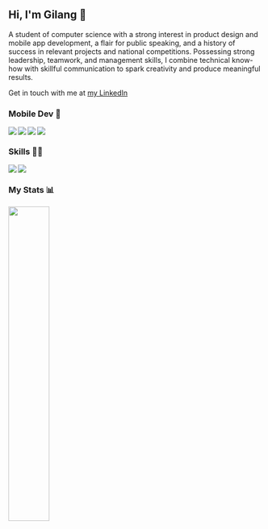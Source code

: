 ## Hi, I'm Gilang 👋
A student of computer science with a strong interest in product design and mobile app development, a flair for public speaking, and a history of success in relevant projects and national competitions. Possessing strong leadership, teamwork, and management skills, I combine technical know-how with skillful communication to spark creativity and produce meaningful results.

Get in touch with me at [my LinkedIn](https://www.linkedin.com/in/gilangk/)

### Mobile Dev 📱
<img align="left" src="https://img.shields.io/badge/Flutter-%2302569B.svg?style=for-the-badge&logo=Flutter&logoColor=white"/>
<img align="left" src="https://img.shields.io/badge/dart-%230175C2.svg?style=for-the-badge&logo=dart&logoColor=white"/>
<img align="left" src="https://img.shields.io/badge/Android-3DDC84?style=for-the-badge&logo=android&logoColor=white"/>
<img src="https://img.shields.io/badge/kotlin-%237F52FF.svg?style=for-the-badge&logo=kotlin&logoColor=white"/>

### Skills 🤹‍♂️
<img align="left" src="https://img.shields.io/badge/figma-%23F24E1E.svg?style=for-the-badge&logo=figma&logoColor=white"/>
<img src="https://img.shields.io/badge/adobe-%23FF0000.svg?style=for-the-badge&logo=adobe&logoColor=white"/>

### My Stats 📊
<img width="40%" src="https://github-readme-stats.vercel.app/api/top-langs/?username=gilanhaq&layout=compact&theme=tokyonight"/>

